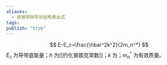 ```yaml
---
aliases:
  - 直接带隙带状结构表达式
tags: 
publish: "true"
---
```

$$
E-E_c=\frac{\hbar^2k^2}{2m_n^*}
$$
$E_{c}$ 为导带底能量；$\hbar$ 为[[约化普朗克常数]]；$k$ 为；$m_{n}^{*}$ 为有效质量。